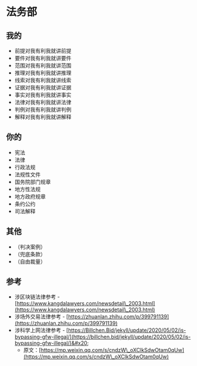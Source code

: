 # 法务部

## 我的

* 前提对我有利我就讲前提
* 要件对我有利我就讲要件
* 范围对我有利我就讲范围
* 推理对我有利我就讲推理
* 线索对我有利我就讲线索
* 证据对我有利我就讲证据
* 事实对我有利我就讲事实
* 法律对我有利我就讲法律
* 判例对我有利我就讲判例
* 解释对我有利我就讲解释

## 你的

* 宪法
* 法律&#x20;
* 行政法规&#x20;
* 法规性文件&#x20;
* 国务院部门规章&#x20;
* 地方性法规&#x20;
* 地方政府规章&#x20;
* 条约公约&#x20;
* 司法解释

## 其他

* （判决案例）
* （兜底条款）
* （自由裁量）

## 参考

* 涉区块链法律参考 - [https://www.kangdalawyers.com/newsdetail\_2003.html](https://www.kangdalawyers.com/newsdetail\_2003.html)
* 涉场外交易法律参考 - [https://zhuanlan.zhihu.com/p/399791139](https://zhuanlan.zhihu.com/p/399791139)
* 涉科学上网法律参考 - [https://Billchen.Bid/jekyll/update/2020/05/02/is-bypassing-gfw-illegal/](https://billchen.bid/jekyll/update/2020/05/02/is-bypassing-gfw-illegal/)&#x20;
  * 原文：[https://mp.weixin.qq.com/s/cndzW\_oXClkSdwOtam0qUw](https://mp.weixin.qq.com/s/cndzW\_oXClkSdwOtam0qUw)

